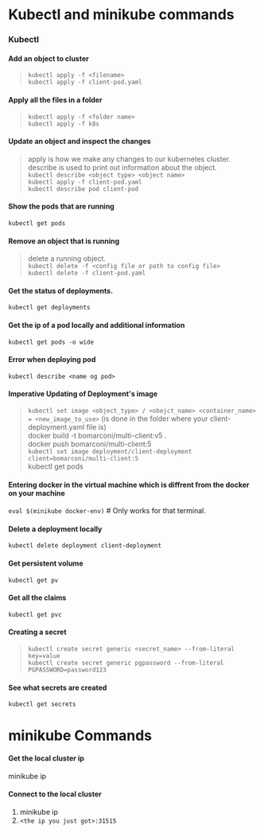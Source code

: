 # Kubectl and minikube commands
### Kubectl
#### Add an object to  cluster
> ```kubectl apply -f <filename>```  
```kubectl apply -f client-pod.yaml```  
#### Apply all the files in a folder
> ```kubectl apply -f <folder name>```  
```kubectl apply -f k8s```
#### Update an object and inspect the changes
> apply is how we make any changes to our kubernetes cluster.  
> describe is used to print out information about the object.  
> ```kubectl describe <object type> <object name>```  
```kubectl apply -f client-pod.yaml```  
```kubectl describe pod client-pod```  
#### Show the pods that are running
```kubectl get pods```  
#### Remove an object that is running
> delete a running object.  
```kubectl delete -f <config file or path to config file>```  
```kubectl delete -f client-pod.yaml```  
#### Get the status of deployments.  
```kubectl get deployments```  
#### Get the ip of a pod locally and additional information
```kubectl get pods -o wide```  
#### Error when deploying pod
```kubectl describe <name og pod>```
#### Imperative Updating of Deployment's image
> ```kubectl set image <object_type> / <obejct_name> <container_name> = <new_image_to_use>``` (is done in the folder where your client-deployment.yaml file is)  
docker build -t bomarconi/multi-client:v5 .  
docker push bomarconi/multi-client:5  
```kubectl set image deployment/client-deployment client=bomarconi/multi-client:5```  
kubectl get pods  
#### Entering docker in the virtual machine which is diffrent from the docker on your machine
```eval $(minikube docker-env)``` # Only works for that terminal.  
#### Delete a deployment locally
```kubectl delete deployment client-deployment```
#### Get persistent volume  
```kubectl get pv```  
#### Get all the claims
```kubectl get pvc```  
#### Creating a secret
> ```kubectl create secret generic <secret_name> --from-literal key=value```  
```kubectl create secret generic pgpassword --from-literal PGPASSWORD=password123```  
#### See what secrets are created
```kubectl get secrets```  



# minikube Commands
#### Get the local cluster ip
minikube ip  
#### Connect to the local cluster
1. minikube ip  
2. ```<the ip you just got>:31515```  
